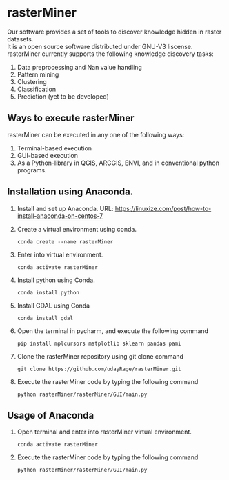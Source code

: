 # rasterMiner

   Our software provides a set of tools to discover knowledge hidden in raster datasets.  
   It is an open source software distributed under GNU-V3 liscense.
   rasterMiner currently supports the following knowledge discovery tasks:
   
   1. Data preprocessing and Nan value handling
   2. Pattern mining
   3. Clustering
   4. Classification
   5. Prediction (yet to be developed)
   
## Ways to execute rasterMiner

   rasterMiner can be executed in any one of the following ways:
   
   1. Terminal-based execution
   2. GUI-based execution
   3. As a Python-library in QGIS, ARCGIS, ENVI, and in conventional python programs. 
   
## Installation using Anaconda.

1. Install and set up Anaconda. URL:   https://linuxize.com/post/how-to-install-anaconda-on-centos-7
2. Create a virtual environment using conda.

       conda create --name rasterMiner
     
3. Enter into virtual environment. 

       conda activate rasterMiner
     
4. Install python using Conda.  

       conda install python
 
5. Install GDAL using Conda

       conda install gdal
         
6. Open the terminal in pycharm, and execute the following command

       pip install mplcursors matplotlib sklearn pandas pami
         
7. Clone the rasterMiner repository using git clone command

       git clone https://github.com/udayRage/rasterMiner.git

8. Execute the rasterMiner code by typing the following command

       python rasterMiner/rasterMiner/GUI/main.py
          

## Usage of Anaconda

1. Open terminal and enter into rasterMiner virtual environment. 

       conda activate rasterMiner
       
2. Execute the rasterMiner code by typing the following command

       python rasterMiner/rasterMiner/GUI/main.py

          
